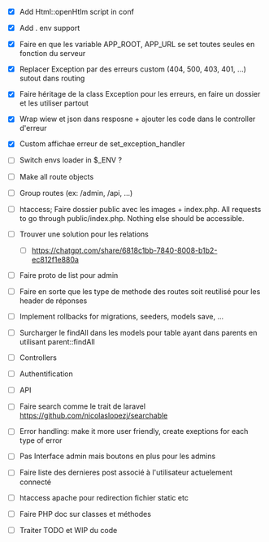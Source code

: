 - [x] Add Html::openHtlm script in conf
- [x] Add . env support
- [x] Faire en que les variable APP_ROOT, APP_URL se set toutes seules en fonction du serveur
- [x] Replacer Exception par des erreurs custom (404, 500, 403, 401, ...) sutout dans routing
- [x] Faire héritage de la class Exception pour les erreurs, en faire un dossier et les utiliser partout
- [x] Wrap wiew et json dans resposne + ajouter les code dans le controller d'erreur
- [x] Custom affichae erreur de set_exception_handler

- [ ] Switch envs loader in $_ENV ?
- [ ] Make all route objects
- [ ] Group routes (ex: /admin, /api, ...)
- [ ] htaccess; Faire dossier public avec les images + index.php. All requests to go through public/index.php. Nothing else should be accessible. 
- [ ] Trouver une solution pour les relations
 	- [ ] https://chatgpt.com/share/6818c1bb-7840-8008-b1b2-ec812f1e880a
- [ ] Faire proto de list pour admin
- [ ] Faire en sorte que les type de methode des routes soit reutilisé pour les header de réponses
- [ ] Implement rollbacks for migrations, seeders, models save, ...
- [ ] Surcharger le findAll dans les models pour table ayant dans parents en utilisant parent::findAll
- [ ] Controllers
- [ ] Authentification
- [ ] API
- [ ] Faire search comme le trait de laravel https://github.com/nicolaslopezj/searchable
- [ ] Error handling: make it more user friendly, create exeptions for each type of error
- [ ] Pas Interface admin mais boutons en plus pour les admins
- [ ] Faire liste des dernieres post associé à l'utilisateur actuelement connecté
- [ ] htaccess apache pour redirection fichier static etc
- [ ] Faire PHP doc sur classes et méthodes
- [ ] Traiter TODO et WIP du code
